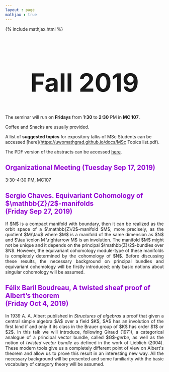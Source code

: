 ```yaml
---
layout : page
mathjax : true
---
```

{% include mathjax.html %}

<center> <h1 style="font-size:80px">Fall 2019 </h1> </center>

The seminar will run on **Fridays** from **1:30** to **2:30** PM in **MC 107**. 

Coffee and Snacks are usually provided. 

A list of **suggested topics** for expository talks of MSc Students can be accessed [here](https://uwomathgrad.github.io/docs/MSc Topics list.pdf).

The PDF version of the abstracts can be accessed [here](https://uwomathgrad.github.io/docs/main.pdf).

<h2 style="color:darkviolet"> Organizational Meeting (Tuesday Sep 17, 2019) </h2>

3:30-4:30 PM, MC107

<h2 style="color:darkviolet"> Sergio Chaves. Equivariant Cohomology of $\mathbb{Z}/2$-manifolds <br/> (Friday Sep 27, 2019) </h2>
<p style='text-align: justify;'>
If $N$ is a compact manifold with boundary, then it can be realized as the orbit space of a $\mathbb{Z}/2$-manifold $M$; more precisely, as the quotient $M/\tau$ where $M$ is a manifold of the same dimension as $N$ and $\tau \colon M \rightarrow M$ is an involution. The manifold $M$ might not be unique and it depends on the principal $\mathbb{Z}/2$-bundles over $N$. However, the equivariant cohomology module-type of these manifolds is completely determined by the cohomology of $N$. Before discussing these results, the necessary background on principal bundles and equivariant cohomology will be firstly introduced; only basic notions about singular cohomology will be assumed.
</p>


<h2 style="color:darkviolet"> Félix Baril Boudreau, A twisted sheaf proof of Albert’s theorem <br/> (Friday Oct 4, 2019) </h2>
<p style='text-align: justify;'>
  In 1939 A. A. Albert published in <i>Structures of algebras</i> a proof that given a central simple algebra $A$ over a field $K$, $A$ has an involution of the first kind if and only if its class in the Brauer group of $K$ has order $1$ or $2$.
In this talk we will introduce, following Giraud (1971), a categorical analogue of a principal vector bundle, called $G$-<i>gerbe</i>, as well as the notion of <i>twisted vector bundle</i> as defined in the work of Lieblich (2004).
These modern tools give us a completely different point of view on Albert's theorem and allow us to prove this result in an interesting new way. All the necessary background will be presented and some familiarity with the basic vocabulary of category theory will be assumed.
</p>
